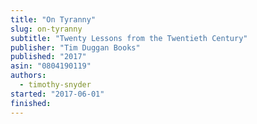 ```yaml
---
title: "On Tyranny"
slug: on-tyranny
subtitle: "Twenty Lessons from the Twentieth Century"
publisher: "Tim Duggan Books"
published: "2017"
asin: "0804190119"
authors:
  - timothy-snyder
started: "2017-06-01"
finished:
---
```

